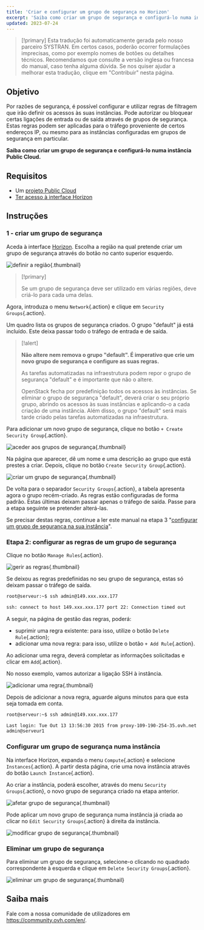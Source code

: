 ```yaml
---
title: 'Criar e configurar um grupo de segurança no Horizon'
excerpt: 'Saiba como criar um grupo de segurança e configurá-lo numa instância Public Cloud'
updated: 2023-07-24
---
```


> [!primary]
> Esta tradução foi automaticamente gerada pelo nosso parceiro SYSTRAN. Em certos casos, poderão ocorrer formulações imprecisas, como por exemplo nomes de botões ou detalhes técnicos. Recomendamos que consulte a versão inglesa ou francesa do manual, caso tenha alguma dúvida. Se nos quiser ajudar a melhorar esta tradução, clique em "Contribuir" nesta página.
>

## Objetivo

Por razões de segurança, é possível configurar e utilizar regras de filtragem que irão definir os acessos às suas instâncias. Pode autorizar ou bloquear certas ligações de entrada ou de saída através de grupos de segurança. Estas regras podem ser aplicadas para o tráfego proveniente de certos endereços IP, ou mesmo para as instâncias configuradas em grupos de segurança em particular.

**Saiba como criar um grupo de segurança e configurá-lo numa instância Public Cloud.**

## Requisitos

- Um [projeto Public Cloud](https://www.ovhcloud.com/pt/public-cloud/)
- [Ter acesso à interface Horizon](/pages/platform/public-cloud/create_and_delete_a_user)

## Instruções

### 1 - criar um grupo de segurança

Aceda à interface [Horizon](/pages/platform/public-cloud/create_and_delete_a_user). Escolha a região na qual pretende criar um grupo de segurança através do botão no canto superior esquerdo.

![definir a região](images/security-group0.png){.thumbnail}

> [!primary]
>
> Se um grupo de segurança deve ser utilizado em várias regiões, deve criá-lo para cada uma delas.
>

Agora, introduza o menu `Network`{.action} e clique em `Security Groups`{.action}.

Um quadro lista os grupos de segurança criados. O grupo "default" já está incluído. Este deixa passar todo o tráfego de entrada e de saída.

> [!alert]
>
> **Não altere nem remova o grupo "default". É imperativo que crie um novo grupo de segurança e configure as suas regras.**
>
> As tarefas automatizadas na infraestrutura podem repor o grupo de segurança "default" e é importante que não o altere.
>
> OpenStack fecha por predefinição todos os acessos às instâncias. Se eliminar o grupo de segurança "default", deverá criar o seu próprio grupo, abrindo os acessos às suas instâncias e aplicando-o a cada criação de uma instância. Além disso, o grupo "default" será mais tarde criado pelas tarefas automatizadas na infraestrutura.
>

Para adicionar um novo grupo de segurança, clique no botão `+ Create Security Group`{.action}.

![aceder aos grupos de segurança](images/security-group1.png){.thumbnail}

Na página que aparecer, dê um nome e uma descrição ao grupo que está prestes a criar. Depois, clique no botão `Create Security Group`{.action}.

![criar um grupo de segurança](images/security-group2.png){.thumbnail}

De volta para o separador `Security Groups`{.action}, a tabela apresenta agora o grupo recém-criado. As regras estão configuradas de forma padrão. Estas últimas deixam passar apenas o tráfego de saída. Passe para a etapa seguinte se pretender alterá-las.

Se precisar destas regras, continue a ler este manual na etapa 3 "[configurar um grupo de segurança na sua instância](#instance-security-group)".

### Etapa 2: configurar as regras de um grupo de segurança

Clique no botão `Manage Rules`{.action}.

![gerir as regras](images/security-group3.png){.thumbnail}

Se deixou as regras predefinidas no seu grupo de segurança, estas só deixam passar o tráfego de saída.

```bash
root@serveur:~$ ssh admin@149.xxx.xxx.177

ssh: connect to host 149.xxx.xxx.177 port 22: Connection timed out
```

A seguir, na página de gestão das regras, poderá:

- suprimir uma regra existente: para isso, utilize o botão `Delete Rule`{.action};
- adicionar uma nova regra: para isso, utilize o botão `+ Add Rule`{.action}.

Ao adicionar uma regra, deverá completar as informações solicitadas e clicar em `Add`{.action}.

No nosso exemplo, vamos autorizar a ligação SSH à instância.

![adicionar uma regra](images/security-group4.png){.thumbnail}

Depois de adicionar a nova regra, aguarde alguns minutos para que esta seja tomada em conta.

```bash
root@serveur:~$ ssh admin@149.xxx.xxx.177

Last login: Tue Out 13 13:56:30 2015 from proxy-109-190-254-35.ovh.net
admin@serveur1
```

### Configurar um grupo de segurança numa instância <a name="instance-security-group"></a>

Na interface Horizon, expanda o menu `Compute`{.action} e selecione `Instances`{.action}. A partir desta página, crie uma nova instância através do botão `Launch Instance`{.action}.

Ao criar a instância, poderá escolher, através do menu `Security Groups`{.action}, o novo grupo de segurança criado na etapa anterior.

![afetar grupo de segurança](images/security-group5.png){.thumbnail}

Pode aplicar um novo grupo de segurança numa instância já criada ao clicar no `Edit Security Groups`{.action} à direita da instância.

![modificar grupo de segurança](images/security-group6.png){.thumbnail}

### Eliminar um grupo de segurança

Para eliminar um grupo de segurança, selecione-o clicando no quadrado correspondente à esquerda e clique em `Delete Security Groups`{.action}.

![eliminar um grupo de segurança](images/security-group7.png){.thumbnail}

## Saiba mais

Fale com a nossa comunidade de utilizadores em <https://community.ovh.com/en/>.
